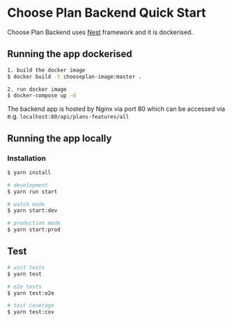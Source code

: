 # Choose Plan Backend Quick Start

Choose Plan Backend uses [Nest](https://github.com/nestjs/nest) framework and it is dockerised.

## Running the app dockerised

```bash
1. build the docker image
$ docker build -t chooseplan-image:master .

2. run docker image
$ docker-compose up -d
```

The backend app is hosted by Nginx via port 80 which can be accessed via e.g. `localhost:80/api/plans-features/all`

## Running the app locally

### Installation

```bash
$ yarn install
```

```bash
# development
$ yarn run start

# watch mode
$ yarn start:dev

# production mode
$ yarn start:prod
```

## Test

```bash
# unit tests
$ yarn test

# e2e tests
$ yarn test:e2e

# test coverage
$ yarn test:cov
```